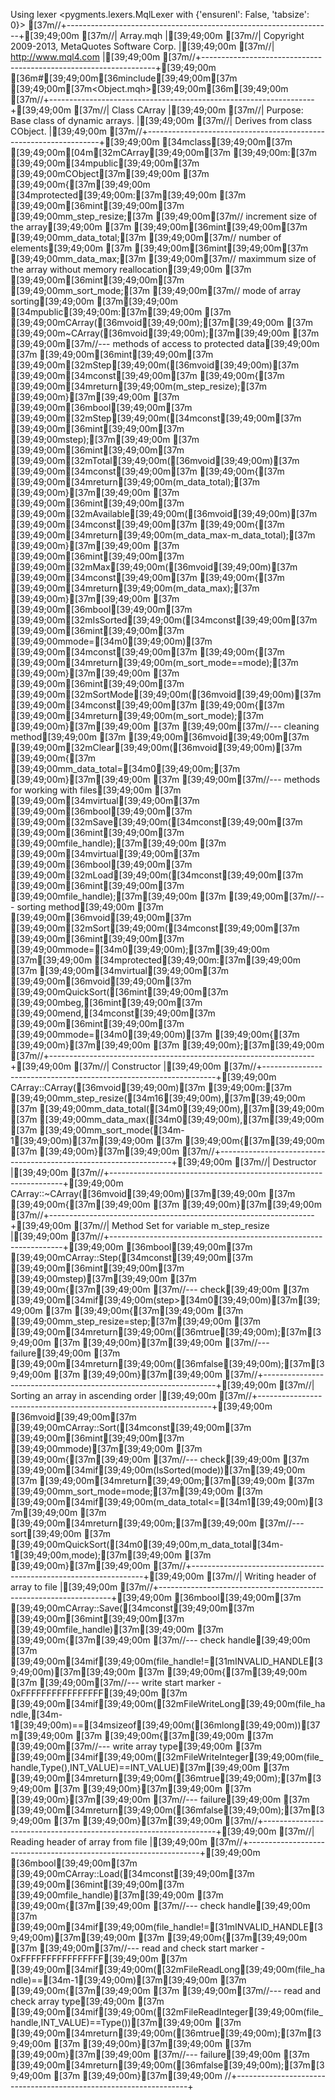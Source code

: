 Using lexer <pygments.lexers.MqlLexer with {'ensurenl': False, 'tabsize': 0}>
[37m//+------------------------------------------------------------------+[39;49;00m
[37m//|                                                        Array.mqh |[39;49;00m
[37m//|                   Copyright 2009-2013, MetaQuotes Software Corp. |[39;49;00m
[37m//|                                              http://www.mql4.com |[39;49;00m
[37m//+------------------------------------------------------------------+[39;49;00m
[36m#[39;49;00m[36minclude[39;49;00m[37m [39;49;00m[37m<Object.mqh>[39;49;00m[36m[39;49;00m
[37m//+------------------------------------------------------------------+[39;49;00m
[37m//| Class CArray                                                     |[39;49;00m
[37m//| Purpose: Base class of dynamic arrays.                           |[39;49;00m
[37m//|          Derives from class CObject.                             |[39;49;00m
[37m//+------------------------------------------------------------------+[39;49;00m
[34mclass[39;49;00m[37m [39;49;00m[04m[32mCArray[39;49;00m[37m [39;49;00m:[37m [39;49;00m[34mpublic[39;49;00m[37m [39;49;00mCObject[37m[39;49;00m
[37m  [39;49;00m{[37m[39;49;00m
[34mprotected[39;49;00m:[37m[39;49;00m
[37m   [39;49;00m[36mint[39;49;00m[37m               [39;49;00mm_step_resize;[37m      [39;49;00m[37m// increment size of the array[39;49;00m
[37m   [39;49;00m[36mint[39;49;00m[37m               [39;49;00mm_data_total;[37m       [39;49;00m[37m// number of elements[39;49;00m
[37m   [39;49;00m[36mint[39;49;00m[37m               [39;49;00mm_data_max;[37m         [39;49;00m[37m// maximmum size of the array without memory reallocation[39;49;00m
[37m   [39;49;00m[36mint[39;49;00m[37m               [39;49;00mm_sort_mode;[37m        [39;49;00m[37m// mode of array sorting[39;49;00m
[37m[39;49;00m
[34mpublic[39;49;00m:[37m[39;49;00m
[37m                     [39;49;00mCArray([36mvoid[39;49;00m);[37m[39;49;00m
[37m                    [39;49;00m~CArray([36mvoid[39;49;00m);[37m[39;49;00m
[37m   [39;49;00m[37m//--- methods of access to protected data[39;49;00m
[37m   [39;49;00m[36mint[39;49;00m[37m               [39;49;00m[32mStep[39;49;00m([36mvoid[39;49;00m)[37m [39;49;00m[34mconst[39;49;00m[37m [39;49;00m{[37m [39;49;00m[34mreturn[39;49;00m(m_step_resize);[37m [39;49;00m}[37m[39;49;00m
[37m   [39;49;00m[36mbool[39;49;00m[37m              [39;49;00m[32mStep[39;49;00m([34mconst[39;49;00m[37m [39;49;00m[36mint[39;49;00m[37m [39;49;00mstep);[37m[39;49;00m
[37m   [39;49;00m[36mint[39;49;00m[37m               [39;49;00m[32mTotal[39;49;00m([36mvoid[39;49;00m)[37m [39;49;00m[34mconst[39;49;00m[37m [39;49;00m{[37m [39;49;00m[34mreturn[39;49;00m(m_data_total);[37m [39;49;00m}[37m[39;49;00m
[37m   [39;49;00m[36mint[39;49;00m[37m               [39;49;00m[32mAvailable[39;49;00m([36mvoid[39;49;00m)[37m [39;49;00m[34mconst[39;49;00m[37m [39;49;00m{[37m [39;49;00m[34mreturn[39;49;00m(m_data_max-m_data_total);[37m [39;49;00m}[37m[39;49;00m
[37m   [39;49;00m[36mint[39;49;00m[37m               [39;49;00m[32mMax[39;49;00m([36mvoid[39;49;00m)[37m [39;49;00m[34mconst[39;49;00m[37m [39;49;00m{[37m [39;49;00m[34mreturn[39;49;00m(m_data_max);[37m [39;49;00m}[37m[39;49;00m
[37m   [39;49;00m[36mbool[39;49;00m[37m              [39;49;00m[32mIsSorted[39;49;00m([34mconst[39;49;00m[37m [39;49;00m[36mint[39;49;00m[37m [39;49;00mmode=[34m0[39;49;00m)[37m [39;49;00m[34mconst[39;49;00m[37m [39;49;00m{[37m [39;49;00m[34mreturn[39;49;00m(m_sort_mode==mode);[37m [39;49;00m}[37m[39;49;00m
[37m   [39;49;00m[36mint[39;49;00m[37m               [39;49;00m[32mSortMode[39;49;00m([36mvoid[39;49;00m)[37m [39;49;00m[34mconst[39;49;00m[37m [39;49;00m{[37m [39;49;00m[34mreturn[39;49;00m(m_sort_mode);[37m [39;49;00m}[37m[39;49;00m
[37m   [39;49;00m[37m//--- cleaning method[39;49;00m
[37m   [39;49;00m[36mvoid[39;49;00m[37m              [39;49;00m[32mClear[39;49;00m([36mvoid[39;49;00m)[37m [39;49;00m{[37m [39;49;00mm_data_total=[34m0[39;49;00m;[37m [39;49;00m}[37m[39;49;00m
[37m   [39;49;00m[37m//--- methods for working with files[39;49;00m
[37m   [39;49;00m[34mvirtual[39;49;00m[37m [39;49;00m[36mbool[39;49;00m[37m      [39;49;00m[32mSave[39;49;00m([34mconst[39;49;00m[37m [39;49;00m[36mint[39;49;00m[37m [39;49;00mfile_handle);[37m[39;49;00m
[37m   [39;49;00m[34mvirtual[39;49;00m[37m [39;49;00m[36mbool[39;49;00m[37m      [39;49;00m[32mLoad[39;49;00m([34mconst[39;49;00m[37m [39;49;00m[36mint[39;49;00m[37m [39;49;00mfile_handle);[37m[39;49;00m
[37m   [39;49;00m[37m//--- sorting method[39;49;00m
[37m   [39;49;00m[36mvoid[39;49;00m[37m              [39;49;00m[32mSort[39;49;00m([34mconst[39;49;00m[37m [39;49;00m[36mint[39;49;00m[37m [39;49;00mmode=[34m0[39;49;00m);[37m[39;49;00m
[37m[39;49;00m
[34mprotected[39;49;00m:[37m[39;49;00m
[37m   [39;49;00m[34mvirtual[39;49;00m[37m [39;49;00m[36mvoid[39;49;00m[37m      [39;49;00mQuickSort([36mint[39;49;00m[37m [39;49;00mbeg,[36mint[39;49;00m[37m [39;49;00mend,[34mconst[39;49;00m[37m [39;49;00m[36mint[39;49;00m[37m [39;49;00mmode=[34m0[39;49;00m)[37m [39;49;00m{[37m [39;49;00m}[37m[39;49;00m
[37m  [39;49;00m};[37m[39;49;00m
[37m//+------------------------------------------------------------------+[39;49;00m
[37m//| Constructor                                                      |[39;49;00m
[37m//+------------------------------------------------------------------+[39;49;00m
CArray::CArray([36mvoid[39;49;00m)[37m [39;49;00m:[37m [39;49;00mm_step_resize([34m16[39;49;00m),[37m[39;49;00m
[37m                       [39;49;00mm_data_total([34m0[39;49;00m),[37m[39;49;00m
[37m                       [39;49;00mm_data_max([34m0[39;49;00m),[37m[39;49;00m
[37m                       [39;49;00mm_sort_mode([34m-1[39;49;00m)[37m[39;49;00m
[37m  [39;49;00m{[37m[39;49;00m
[37m  [39;49;00m}[37m[39;49;00m
[37m//+------------------------------------------------------------------+[39;49;00m
[37m//| Destructor                                                       |[39;49;00m
[37m//+------------------------------------------------------------------+[39;49;00m
CArray::~CArray([36mvoid[39;49;00m)[37m[39;49;00m
[37m  [39;49;00m{[37m[39;49;00m
[37m  [39;49;00m}[37m[39;49;00m
[37m//+------------------------------------------------------------------+[39;49;00m
[37m//| Method Set for variable m_step_resize                            |[39;49;00m
[37m//+------------------------------------------------------------------+[39;49;00m
[36mbool[39;49;00m[37m [39;49;00mCArray::Step([34mconst[39;49;00m[37m [39;49;00m[36mint[39;49;00m[37m [39;49;00mstep)[37m[39;49;00m
[37m  [39;49;00m{[37m[39;49;00m
[37m//--- check[39;49;00m
[37m   [39;49;00m[34mif[39;49;00m(step>[34m0[39;49;00m)[37m[39;49;00m
[37m     [39;49;00m{[37m[39;49;00m
[37m      [39;49;00mm_step_resize=step;[37m[39;49;00m
[37m      [39;49;00m[34mreturn[39;49;00m([36mtrue[39;49;00m);[37m[39;49;00m
[37m     [39;49;00m}[37m[39;49;00m
[37m//--- failure[39;49;00m
[37m   [39;49;00m[34mreturn[39;49;00m([36mfalse[39;49;00m);[37m[39;49;00m
[37m  [39;49;00m}[37m[39;49;00m
[37m//+------------------------------------------------------------------+[39;49;00m
[37m//| Sorting an array in ascending order                              |[39;49;00m
[37m//+------------------------------------------------------------------+[39;49;00m
[36mvoid[39;49;00m[37m [39;49;00mCArray::Sort([34mconst[39;49;00m[37m [39;49;00m[36mint[39;49;00m[37m [39;49;00mmode)[37m[39;49;00m
[37m  [39;49;00m{[37m[39;49;00m
[37m//--- check[39;49;00m
[37m   [39;49;00m[34mif[39;49;00m(IsSorted(mode))[37m[39;49;00m
[37m      [39;49;00m[34mreturn[39;49;00m;[37m[39;49;00m
[37m   [39;49;00mm_sort_mode=mode;[37m[39;49;00m
[37m   [39;49;00m[34mif[39;49;00m(m_data_total<=[34m1[39;49;00m)[37m[39;49;00m
[37m      [39;49;00m[34mreturn[39;49;00m;[37m[39;49;00m
[37m//--- sort[39;49;00m
[37m   [39;49;00mQuickSort([34m0[39;49;00m,m_data_total[34m-1[39;49;00m,mode);[37m[39;49;00m
[37m  [39;49;00m}[37m[39;49;00m
[37m//+------------------------------------------------------------------+[39;49;00m
[37m//| Writing header of array to file                                  |[39;49;00m
[37m//+------------------------------------------------------------------+[39;49;00m
[36mbool[39;49;00m[37m [39;49;00mCArray::Save([34mconst[39;49;00m[37m [39;49;00m[36mint[39;49;00m[37m [39;49;00mfile_handle)[37m[39;49;00m
[37m  [39;49;00m{[37m[39;49;00m
[37m//--- check handle[39;49;00m
[37m   [39;49;00m[34mif[39;49;00m(file_handle!=[31mINVALID_HANDLE[39;49;00m)[37m[39;49;00m
[37m     [39;49;00m{[37m[39;49;00m
[37m      [39;49;00m[37m//--- write start marker - 0xFFFFFFFFFFFFFFFF[39;49;00m
[37m      [39;49;00m[34mif[39;49;00m([32mFileWriteLong[39;49;00m(file_handle,[34m-1[39;49;00m)==[34msizeof[39;49;00m([36mlong[39;49;00m))[37m[39;49;00m
[37m        [39;49;00m{[37m[39;49;00m
[37m         [39;49;00m[37m//--- write array type[39;49;00m
[37m         [39;49;00m[34mif[39;49;00m([32mFileWriteInteger[39;49;00m(file_handle,Type(),INT_VALUE)==INT_VALUE)[37m[39;49;00m
[37m            [39;49;00m[34mreturn[39;49;00m([36mtrue[39;49;00m);[37m[39;49;00m
[37m        [39;49;00m}[37m[39;49;00m
[37m     [39;49;00m}[37m[39;49;00m
[37m//--- failure[39;49;00m
[37m   [39;49;00m[34mreturn[39;49;00m([36mfalse[39;49;00m);[37m[39;49;00m
[37m  [39;49;00m}[37m[39;49;00m
[37m//+------------------------------------------------------------------+[39;49;00m
[37m//| Reading header of array from file                                |[39;49;00m
[37m//+------------------------------------------------------------------+[39;49;00m
[36mbool[39;49;00m[37m [39;49;00mCArray::Load([34mconst[39;49;00m[37m [39;49;00m[36mint[39;49;00m[37m [39;49;00mfile_handle)[37m[39;49;00m
[37m  [39;49;00m{[37m[39;49;00m
[37m//--- check handle[39;49;00m
[37m   [39;49;00m[34mif[39;49;00m(file_handle!=[31mINVALID_HANDLE[39;49;00m)[37m[39;49;00m
[37m     [39;49;00m{[37m[39;49;00m
[37m      [39;49;00m[37m//--- read and check start marker - 0xFFFFFFFFFFFFFFFF[39;49;00m
[37m      [39;49;00m[34mif[39;49;00m([32mFileReadLong[39;49;00m(file_handle)==[34m-1[39;49;00m)[37m[39;49;00m
[37m        [39;49;00m{[37m[39;49;00m
[37m         [39;49;00m[37m//--- read and check array type[39;49;00m
[37m         [39;49;00m[34mif[39;49;00m([32mFileReadInteger[39;49;00m(file_handle,INT_VALUE)==Type())[37m[39;49;00m
[37m            [39;49;00m[34mreturn[39;49;00m([36mtrue[39;49;00m);[37m[39;49;00m
[37m        [39;49;00m}[37m[39;49;00m
[37m     [39;49;00m}[37m[39;49;00m
[37m//--- failure[39;49;00m
[37m   [39;49;00m[34mreturn[39;49;00m([36mfalse[39;49;00m);[37m[39;49;00m
[37m  [39;49;00m}[37m[39;49;00m
//+------------------------------------------------------------------+
